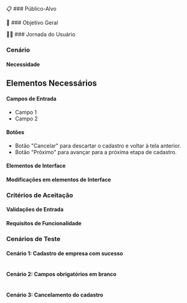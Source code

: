## <Nome do modulo>

📋 ### Público-Alvo

🎯 ### Objetivo Geral

🚶‍♀️ ### Jornada do Usuário


### Cenário

#### Necessidade

## Elementos Necessários

#### Campos de Entrada

- Campo 1
- Campo 2

#### Botões

- Botão "Cancelar" para descartar o cadastro e voltar à tela anterior.
- Botão "Próximo" para avançar para a próxima etapa de cadastro.

#### Elementos de Interface

#### Modificações em elementos de Interface

### Critérios de Aceitação

#### Validações de Entrada

#### Requisitos de Funcionalidade

### Cenários de Teste

#### Cenário 1: Cadastro de empresa com sucesso

```plain

```

#### Cenário 2: Campos obrigatórios em branco

```plain

```

#### Cenário 3: Cancelamento do cadastro

```plain

```
